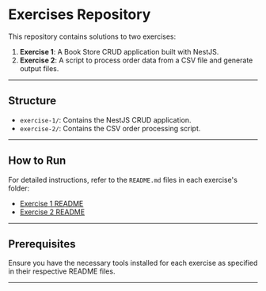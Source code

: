 # Exercises Repository

This repository contains solutions to two exercises:

1. **Exercise 1**: A Book Store CRUD application built with NestJS.
2. **Exercise 2**: A script to process order data from a CSV file and generate output files.

---

## Structure

- `exercise-1/`: Contains the NestJS CRUD application.
- `exercise-2/`: Contains the CSV order processing script.

---

## How to Run

For detailed instructions, refer to the `README.md` files in each exercise's folder:

- [Exercise 1 README](./exercise-1/README.md)
- [Exercise 2 README](./exercise-2/README.md)

---

## Prerequisites

Ensure you have the necessary tools installed for each exercise as specified in their respective README files.

---
